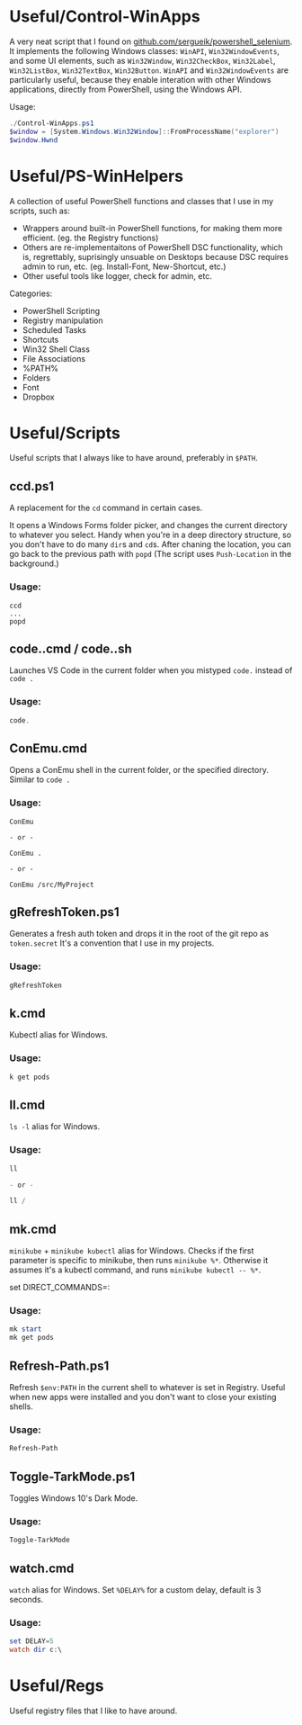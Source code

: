 # Useful/Control-WinApps

A very neat script that I found on [github.com/sergueik/powershell_selenium](https://github.com/sergueik/powershell_selenium/blob/master/powershell/button_selenium.ps1).
It implements the following Windows classes:
`WinAPI`, `Win32WindowEvents`, and some UI elements, such as `Win32Window`, `Win32CheckBox`, `Win32Label`, `Win32ListBox`, `Win32TextBox`, `Win32Button`.
`WinAPI` and `Win32WindowEvents` are particularly useful, because they enable interation with other Windows applications, directly from PowerShell, using the Windows API.

Usage:

```powershell
./Control-WinApps.ps1
$window = [System.Windows.Win32Window]::FromProcessName("explorer")
$window.Hwnd
```

# Useful/PS-WinHelpers

A collection of useful PowerShell functions and classes that I use in my scripts, such as:
* Wrappers around built-in PowerShell functions, for making them more efficient. (eg. the Registry functions)
* Others are re-implementaitons of PowerShell DSC functionality, which is, regrettably, suprisingly unsuable on Desktops because DSC requires admin to run, etc. (eg. Install-Font, New-Shortcut, etc.)
* Other useful tools like logger, check for admin, etc.

Categories:
* PowerShell Scripting
* Registry manipulation
* Scheduled Tasks
* Shortcuts
* Win32 Shell Class
* File Associations
* %PATH%
* Folders
* Font
* Dropbox
  
# Useful/Scripts
Useful scripts that I always like to have around, preferably in `$PATH`.

## ccd.ps1

A replacement for the `cd` command in certain cases.

It opens a Windows Forms folder picker, and changes the current directory to whatever you select.
Handy when you're in a deep directory structure, so you don't have to do many `dir`s and `cd`s.
After chaning the location, you can go back to the previous path with `popd` (The script uses `Push-Location` in the background.)

### Usage:

```
ccd
...
popd
```

## code..cmd / code..sh

Launches VS Code in the current folder when you mistyped `code.` instead of `code .`

### Usage:

```powershell
code.
```

## ConEmu.cmd

Opens a ConEmu shell in the current folder, or the specified directory.
Similar to `code .`

### Usage:

```
ConEmu

- or -

ConEmu .

- or -

ConEmu /src/MyProject
```

## gRefreshToken.ps1

Generates a fresh auth token and drops it in the root of the git repo as `token.secret`
It's a convention that I use in my projects.

### Usage:

```powershell
gRefreshToken
```

## k.cmd

Kubectl alias for Windows.

### Usage:

```powershell
k get pods
```

## ll.cmd

`ls -l` alias for Windows.

### Usage:

```powershell
ll

- or -

ll /
```

## mk.cmd

`minikube` + `minikube kubectl` alias for Windows.
Checks if the first parameter is specific to minikube, then runs `minikube %*`.
Otherwise it assumes it's a kubectl command, and runs `minikube kubectl -- %*`.

set DIRECT_COMMANDS=:

### Usage:

```powershell
mk start
mk get pods
```

## Refresh-Path.ps1

Refresh `$env:PATH` in the current shell to whatever is set in Registry.
Useful when new apps were installed and you don't want to close your existing shells.

### Usage:

```powershell
Refresh-Path
```

## Toggle-TarkMode.ps1

Toggles Windows 10's Dark Mode.

### Usage:

```powershell
Toggle-TarkMode
```

## watch.cmd

`watch` alias for Windows.
Set `%DELAY%` for a custom delay, default is 3 seconds.

### Usage:

```powershell
set DELAY=5
watch dir c:\
```



# Useful/Regs

Useful registry files that I like to have around.
